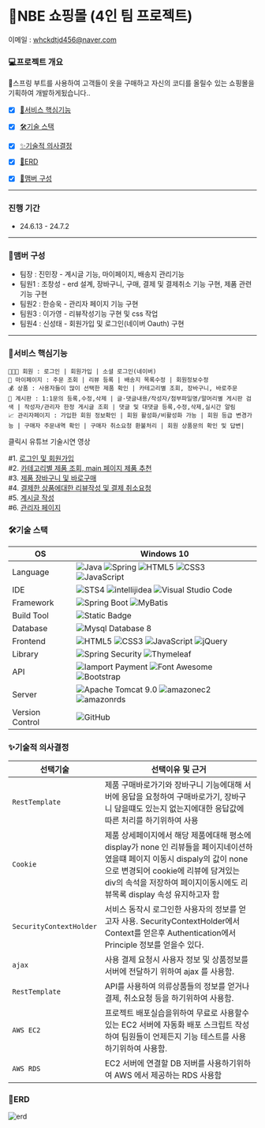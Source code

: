 # 🛒NBE 쇼핑몰 (4인 팀 프로젝트) 
이메일 : <whckdtjd456@naver.com>

### 💻프로젝트 개요
💬스프링 부트를 사용하여 고객들이 옷을 구매하고 자신의 코디를 올릴수 있는 쇼핑몰을 기획하여 개발하게됬습니다..
- [x] [🎯서비스 핵심기능](#서비스-핵심기능)
- [x] [🛠기술 스택](#기술-스택)
- [x] [✨기술적 의사결정](#기술적-의사결정)
- [x] [📖ERD](#erd)
- [x] [🧙맴버 구성](#멤버-구성)


<hr/>


### 진행 기간
* 24.6.13 - 24.7.2
<hr/>

### 🧙맴버 구성
 - 팀장  : 진민장 - 계시글 기능, 마이페이지, 배송지 관리기능
 - 팀원1 : 조창성 - erd 설계, 장바구니, 구매, 결제 및 결제취소 기능 구현, 제품 관련 기능 구현
 - 팀원2 : 한승욱 - 관리자 페이지 기능 구현
 - 팀원3 : 이가영 - 리뷰작성기능 구현 및 css 작업
 - 팀원4 : 신성태 - 회원가입 및 로그인(네이버 Oauth) 구현

 
<hr/>


### 🎯서비스 핵심기능
```
👨‍👨‍👧 회원 : 로그인 | 회원가입 | 소셜 로그인(네이버) 
🏡 마이페이지 : 주문 조회 | 리뷰 등록 | 배송지 목록수정 | 회원정보수정 
💰 상품 : 사용자들이 많이 선택한 제품 확인 | 카테고리별 조회, 장바구니, 바로주문
🚧 계시판 : 1:1문의 등록,수정,삭제 | 글·댓글내용/작성자/첨부파일명/말머리별 게시판 검색 | 작성자/관리자 한정 게시글 조회 | 댓글 및 대댓글 등록,수정,삭제,실시간 알림
📈 관리자페이지 : 가입한 회원 정보확인 | 회원 활성화/비활성화 가능 | 회원 등급 변경가능 | 구매자 주문내역 확인 | 구매자 취소요청 환불처리 | 회원 상품문의 확인 및 답변|
```
클릭시 유튜브 기술시연 영상   
   
 #1. [로그인 및 회원가입](https://youtu.be/vDreVqhy6dY{:target="_blank"})   
 #2. [카테고리별 제품 조회, main 페이지 제품 추천](https://youtu.be/ZsKDU0IyimI)   
 #3. [제품 장바구니 및 바로구매](https://youtu.be/KlHED1Shz_o)   
 #4. [결제한 상품에대한 리뷰작성 및 결제 취소요청](https://youtu.be/o4BEff3XJDE)   
 #5. [계시글 작성](https://youtu.be/c3nrzZ5vNZc)   
 #6. [관리자 페이지](https://youtu.be/fKTIbY95Gr8)   

### 🛠기술 스택
OS | Windows 10
--- | --- |
Language | ![Java](https://img.shields.io/badge/JAVA-000?style=for-the-badge&logo=java&logoColor=white) ![Spring](https://img.shields.io/badge/Spring-000?style=for-the-badge&logo=spring&logoColor=white) ![HTML5](https://img.shields.io/badge/html5-000?style=for-the-badge&logo=html5&logoColor=white) ![CSS3](https://img.shields.io/badge/css3-000?style=for-the-badge&logo=css3&logoColor=white) ![JavaScript](https://img.shields.io/badge/javascript-000?style=for-the-badge&logo=javascript&logoColor=white)
IDE | ![STS4](https://img.shields.io/badge/STS4-000?style=for-the-badge&logo=spring&logoColor=white) ![intellijidea](https://img.shields.io/badge/Intellij-000?style=for-the-badge&logo=intellijidea&logoColor=white) ![Visual Studio Code](https://img.shields.io/badge/Visual%20Studio%20Code-000?style=for-the-badge&logo=visualstudiocode&logoColor=white)
Framework | ![Spring Boot](https://img.shields.io/badge/Spring%20Boot-6DB33F?style=for-the-badge&logo=springboot&logoColor=white) ![MyBatis](https://img.shields.io/badge/Mybatis-d40000?style=for-the-badge)
Build Tool | ![Static Badge](https://img.shields.io/badge/Gradle-%2302303A?style=for-the-badge)
Database | ![Mysql Database 8](https://img.shields.io/badge/MySql-F80000?style=for-the-badge)
Frontend | ![HTML5](https://img.shields.io/badge/html5-E34F26?style=for-the-badge&logo=html5&logoColor=white) ![CSS3](https://img.shields.io/badge/css3-1572B6?style=for-the-badge&logo=css3&logoColor=white) ![JavaScript](https://img.shields.io/badge/javascript-F7DF1E?style=for-the-badge&logo=javascript&logoColor=black) ![jQuery](https://img.shields.io/badge/jQuery-0769AD?style=for-the-badge&logo=jquery&logoColor=white)
Library | ![Spring Security](https://img.shields.io/badge/spring%20security-6DB33F?style=for-the-badge&logo=springsecurity&logoColor=white) ![Thymeleaf](https://img.shields.io/badge/thymeleaf-005F0F?style=for-the-badge&logo=thymeleaf&logoColor=white)
API | ![Iamport Payment](https://img.shields.io/badge/Iamport%20Payment-c1272d?style=for-the-badge) ![Font Awesome](https://img.shields.io/badge/Font%20Awesome-528DD7?style=for-the-badge&logo=fontawesome&logoColor=white) ![Bootstrap](https://img.shields.io/badge/Bootstrap-7952B3?style=for-the-badge&logo=bootstrap&logoColor=white)
Server |![Apache Tomcat 9.0](https://img.shields.io/badge/Apache%20Tomcat%20-F8DC75?style=for-the-badge&logo=apachetomcat&logoColor=black) ![amazonec2](https://img.shields.io/badge/amazonec2-c1272d?style=for-the-badge&logo=amazonec2&logoColor=white) ![amazonrds](https://img.shields.io/badge/amazonRDS-c1272d?style=for-the-badge&logo=amazonrds&logoColor=white) 
Version Control | ![GitHub](https://img.shields.io/badge/GitHub-181717?style=for-the-badge&logo=GitHub&logoColor=white)

### ✨기술적 의사결정
선택기술 | 선택이유 및 근거
--- | --- |
`RestTemplate` | 제품 구매바로가기와 장바구니 기능에대해 서버에 응답을 요청하여 구매바로가기, 장바구니 담을떄도 있는지 없는지에대한 응답값에 따른 처리를 하기위하여 사용
`Cookie` | 제품 상세페이지에서 해당 제품에대해 평소에 display가 none 인 리뷰들을 페이지네이션하였을떄 페이지 이동시 dispaly의 값이 none으로 변경되어 cookie에 리뷰에 담겨있는 div의 속석을 저장하여 페이지이동시에도 리뷰목록 display 속성 유지하고자 함
`SecurityContextHolder` | 서비스 동작시 로그인한 사용자의 정보를 얻고자 사용. SecurityContextHolder에서 Context를 얻은후 Authentication에서 Principle 정보를 얻을수 있다.
`ajax` | 사용 결제 요청시 사용자 정보 및 상품정보를 서버에 전달하기 위하여 ajax 를 사용함.
`RestTemplate` | API를 사용하여 의류상품들의 정보를 얻거나 결제, 취소요청 등을 하기위하여 사용함.
`AWS EC2` | 프로젝트 배포실습을위하여 무료로 사용할수 있는 EC2 서버에 자동화 배포 스크립트 작성하여 팀원들이 언제든지 기능 테스트를 사용하기위하여 사용함.
`AWS RDS` | EC2 서버에 연결할 DB 저버를 사용하기위하여 AWS 에서 제공하는 RDS 사용함


### 📖ERD
![erd](https://github.com/user-attachments/assets/08fe6d79-9dac-4707-beb5-0231c65c132e)






